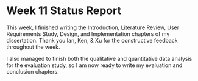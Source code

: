 # Week 11 Status Report

This week, I finished writing the Introduction, Literature Review, User Requirements Study, Design, and Implementation chapters of my dissertation. Thank you Ian, Ken, & Xu for the constructive feedback throughout the week.

I also managed to finish both the qualitative and quantitative data analysis for the evaluation study, so I am now ready to write my evaluation and conclusion chapters.